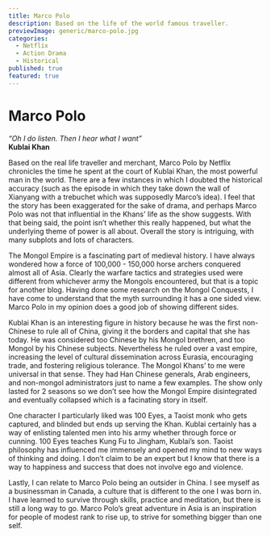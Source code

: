```yaml
---
title: Marco Polo  
description: Based on the life of the world famous traveller. 
previewImage: generic/marco-polo.jpg
categories:
  - Netflix
  - Action Drama
  - Historical
published: true
featured: true
---
```


# Marco Polo

<i>“Oh I do listen.  Then I hear what I want”</i></br>
 <b>Kublai Khan</b>

Based on the real life traveller and merchant, Marco Polo by Netflix chronicles the time he spent at the court of Kublai Khan, the most powerful man in the world.  There are a few instances in which I doubted the historical accuracy (such as the episode in which they take down the wall of Xianyang with a trebuchet which was supposedly Marco’s idea). I feel that the story has been exaggerated for the sake of drama, and perhaps Marco Polo was not that influential in the Khans' life as the show suggests.  With that being said, the point isn’t whether this really happened, but what the underlying theme of power is all about. Overall the story is intriguing, with many subplots and lots of characters.  

The Mongol Empire is a fascinating part of medieval history.  I have always wondered how a force of 100,000 - 150,000 horse archers conquered almost all of Asia.  Clearly the warfare tactics and strategies used were different from whichever army the Mongols encountered, but that is a topic for another blog.  Having done some research on the Mongol Conquests, I have come to understand that the myth surrounding it has a one sided view.  Marco Polo in my opinion does a good job of showing different sides. 

 Kublai Khan is an interesting figure in history because he was the first non-Chinese to rule all of China, giving it the borders and capital that she has today.  He was considered too Chinese by his Mongol brethren, and too Mongol by his Chinese subjects.  Nevertheless he ruled over a vast empire, increasing the level of cultural dissemination across Eurasia, encouraging trade, and fostering religious tolerance.  The Mongol Khans’ to me were universal in that sense.  They had Han Chinese generals, Arab engineers, and non-mongol administrators just to name a few examples.  The show only lasted for 2 seasons so we don’t see how the Mongol Empire disintegrated and eventually collapsed which is a facinating story in itself.  

One character I particularly liked was 100 Eyes, a Taoist monk who gets captured, and blinded but ends up serving the Khan.  Kublai certainly has a way of enlisting talented men into his army whether through force or cunning.  100 Eyes teaches Kung Fu to Jingham, Kublai’s son.  Taoist philosophy has influenced me immensely and opened my mind to new ways of thinking and doing.  I don’t claim to be an expert but I know that there is a way to happiness and success that does not involve ego and violence.  

Lastly, I can relate to Marco Polo being an outsider in China.  I see myself as a businessman in Canada, a culture that is different to the one I was born in.  I have learned to survive through skills, practice and meditation, but there is still a long way to go.  Marco Polo’s great adventure in Asia is an inspiration for people of modest rank to rise up, to strive for something bigger than one self.  
 


  

